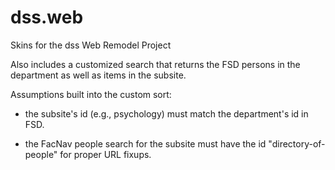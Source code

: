 dss.web
=======

Skins for the dss Web Remodel Project

Also includes a customized search that returns the FSD persons in the department as well as items in the subsite.

Assumptions built into the custom sort:

  * the subsite's id (e.g., psychology) must match the department's id in FSD.

  * the FacNav people search for the subsite must have the id "directory-of-people"
    for proper URL fixups.